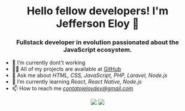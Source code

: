 <h1 align="center">Hello fellow developers! I'm Jefferson Eloy 👋</h1>
<h3 align="center">Fullstack developer in evolution passionated about the JavaScript ecosystem.</h3>

- 🔭 I’m currently dont't working
- 👨‍💻 All of my projects are available at [GitHub](https://github.com/jeffeloy)
- 💬 Ask me about *HTML, CSS, JavaScript, PHP, Laravel, Node.js*
- 🌱 I’m currently learning *React, React Native, Node.js*
- 📫 How to reach me *contatojeloydev@gmail.com*

<p align="center">
  <img src="https://github-readme-stats.vercel.app/api?username=jeffeloy&show_icons=true&count_private=true" /> 

  <img src="https://github-readme-stats.vercel.app/api/top-langs/?username=jeffeloy&layout=compact" /> 
</p>
